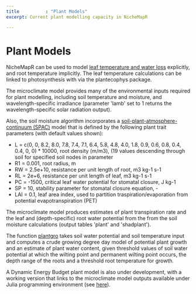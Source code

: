 ```yaml
---
title          : "Plant Models"
excerpt: Current plant modelling capacity in NicheMapR

---
```

<h1>Plant Models</h1>
<p>
NicheMapR can be used to model <a href="https://mrke.github.io/NicheMapR/inst/doc/leaf-temperature-tutorial">leaf temperature and water loss</a> explicitly, and root temperature implicitly. The leaf temperature calculations can be linked to photosynthesis with via the plantecophys package.

The microclimate model provides many of the environmental inputs required for plant modelling, including soil temperature and moisture, and wavelength-specific irradiance (parameter 'lamb' set to 1 returns the wavelength-specific solar radiation output). 
<p>
Also, the soil moisture algorithm incorporates a <a href="https://mrke.github.io/NicheMapR/inst/doc/Campbell_SPAC_infiltration">soil-plant-atmosphere-continuum (SPAC)</a> model that is defined by the following plant trait parameters (with default values shown):
<p>
<ul>
<li>L = c(0, 0, 8.2, 8.0, 7.8, 7.4, 7.1, 6.4, 5.8, 4.8, 4.0, 1.8, 0.9, 0.6, 0.8, 0.4, 0.4, 0, 0) * 10000, root density (m/m3), (19 values descending through soil for specified soil nodes in parameter</li>
<li>R1 = 0.001, root radius, m</li>
<li>RW = 2.5e+10, resistance per unit length of root, m3 kg-1 s-1</li>
<li>RL = 2e+6, resistance per unit length of leaf, m3 kg-1 s-1</li>
<li>PC = -1500, critical leaf water potential for stomatal closure, J kg-1</li>
<li>SP = 10, stability parameter for stomatal closure equation, -</li>
<li>LAI = 0.1, leaf area index, used to partition traspiration/evaporation from potential evapotranspiration (PET)</li>
</ul>
<p>
The microclimate model produces estimates of plant transpiration rate and the leaf and (depth-specific) root water potential from the from the soil moisture calculations (output tables 'plant' and 'shadplant').
<p>
The function <a href="https://github.com/mrke/NicheMapR/blob/master/R/plantgro.R">plantgro</a> takes soil water potential and soil temperature input and computes a crude growing degree day model of potential plant growth and an estimate of plant water content, given threshold values of soil water potential at which the wilting point and permanent wilting point occurs, the depth range of the roots and a threshold root temperature for growth.
<p>
A Dynamic Energy Budget plant model is also under development, with a working version that links to the microclimate model outputs available under Julia programming environment (see <a href="https://github.com/rafaqz/DEBScripts">here</a>). 